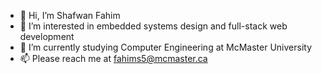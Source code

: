 - 👋 Hi, I’m Shafwan Fahim
- 👀 I’m interested in embedded systems design and full-stack web development 
- 🌱 I’m currently studying Computer Engineering at McMaster University
- 📫 Please reach me at fahims5@mcmaster.ca

<!---
shafwanfahim/shafwanfahim is a ✨ special ✨ repository because its `README.md` (this file) appears on your GitHub profile.
You can click the Preview link to take a look at your changes.
--->
